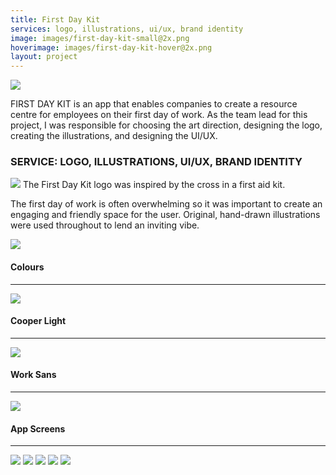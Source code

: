 ```yaml
---
title: First Day Kit
services: logo, illustrations, ui/ux, brand identity
image: images/first-day-kit-small@2x.png
hoverimage: images/first-day-kit-hover@2x.png
layout: project
---
```


<img class="img-flex" src="/images/first-day-kit-ipad.png" />

FIRST DAY KIT is an app that enables companies to create a resource centre for employees on their first day of work. As the team lead for this project, I was responsible for choosing the art direction, designing the logo, creating the illustrations, and designing the UI/UX.

<h3>SERVICE: LOGO, ILLUSTRATIONS, UI/UX, BRAND IDENTITY</h3>

<img class="img-flex" src="/images/first-day-kit-logo-explain@2x.png"/>
The First Day Kit logo was inspired by the cross in a first aid kit.


The first day of work is often overwhelming so it was important to create an
engaging and friendly space for the user. Original, hand-drawn illustrations
were used throughout to lend an inviting vibe.

<img class="img-flex" src="/images/first-day-kit-illustration.png" />

<h4>Colours</h4><hr>
<img class="img-flex push-2" src="/images/first-day-kit-colours@2x.png" />

<div class="grid push-2">
  <div class="unit s-2-3 m-2-3 pad-r">
    <h4>Cooper Light</h4><hr>
    <img class="img-flex" src="/images/cooper-light.svg" />
  </div>
  <div class="unit s-1-3 m-1-3">
    <h4>Work Sans</h4><hr>
    <img class="img-flex" src="/images/work-sans.svg" />
  </div>
</div>

<h4>App Screens</h4><hr>
<img class="img-flex push" src="/images/first-day-kit-home.png" />
<img class="img-flex push" src="/images/first-day-kit-people.png" />
<img class="img-flex push" src="/images/first-day-kit-events.png" />
<img class="img-flex push" src="/images/first-day-kit-map.png" />
<img class="img-flex push" src="/images/first-day-kit-resources.png" />
